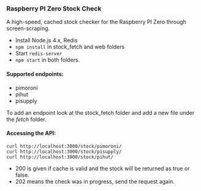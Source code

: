 ### Raspberry PI Zero Stock Check

A high-speed, cached stock checker for the Raspberry PI Zero through screen-scraping.

* Install Node.js 4.x, Redis
* `npm install` in stock_fetch and web folders
* Start `redis-server`
* `npm start` in both folders.

#### Supported endpoints:

* pimoroni
* pihut
* pisupply

To add an endpoint look at the stock_fetch folder and add a new file under the *fetch* folder.

#### Accessing the API:

```
curl http://localhost:3000/stock/pimoroni/
curl http://localhost:3000/stock/pisupply/
curl http://localhost:3000/stock/pihut/
```

* 200 is given if cache is valid and the stock will be returned as true or false.
* 202 means the check was in progress, send the request again.

